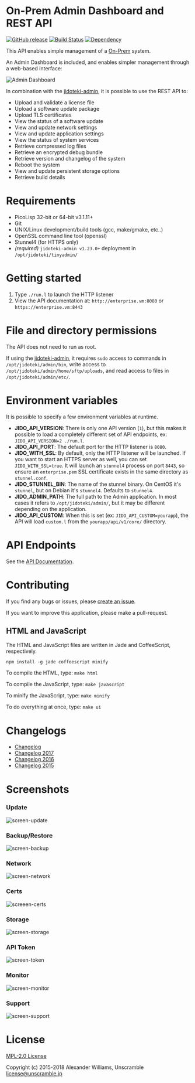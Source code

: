 # On-Prem Admin Dashboard and REST API

[![GitHub release](https://img.shields.io/github/release/on-prem/jidoteki-admin-api.svg)](https://github.com/on-prem/jidoteki-admin-api) [![Build Status](https://travis-ci.org/on-prem/jidoteki-admin-api.svg?branch=master)](https://travis-ci.org/on-prem/jidoteki-admin-api) [![Dependency](https://img.shields.io/badge/[deps]&#32;jidoteki--admin-v1.23.0-ff69b4.svg)](https://github.com/on-prem/jidoteki-admin)

This API enables simple management of a [On-Prem](https://on-premises.com) system.

An Admin Dashboard is included, and enables simpler management through a web-based interface:

![Admin Dashboard](https://user-images.githubusercontent.com/153401/31997699-69b65a34-b97c-11e7-9eef-fb09b296fbb3.png)

In combination with the [jidoteki-admin](https://github.com/on-prem/jidoteki-admin), it is possible to use the REST API to:

  * Upload and validate a license file
  * Upload a software update package
  * Upload TLS certificates
  * View the status of a software update
  * View and update network settings
  * View and update application settings
  * View the status of system services
  * Retrieve compressed log files
  * Retrieve an encrypted debug bundle
  * Retrieve version and changelog of the system
  * Reboot the system
  * View and update persistent storage options
  * Retrieve build details

# Requirements

  * PicoLisp 32-bit or 64-bit v3.1.11+
  * Git
  * UNIX/Linux development/build tools (gcc, make/gmake, etc..)
  * OpenSSL command line tool (openssl)
  * Stunnel4 (for HTTPS only)
  * _(required)_ `jidoteki-admin v1.23.0+` deployment in `/opt/jidoteki/tinyadmin/`

# Getting started

  1. Type `./run.l` to launch the HTTP listener
  2. View the API documentation at: `http://enterprise.vm:8080` or `https://enterprise.vm:8443`

# File and directory permissions

The API does not need to run as root.

If using the [jidoteki-admin](https://github.com/on-prem/jidoteki-admin), it requires `sudo` access to commands in `/opt/jidoteki/admin/bin`, write access to `/opt/jidoteki/admin/home/sftp/uploads`, and read access to files in `/opt/jidoteki/admin/etc/`.

# Environment variables

It is possible to specify a few environment variables at runtime.

  * **JIDO_API_VERSION**: There is only one API version (`1`), but this makes it possible to load a completely different set of API endpoints, ex: `JIDO_API_VERSION=2 ./run.l`.
  * **JIDO_API_PORT**: The default port for the HTTP listener is `8080`.
  * **JIDO_WITH_SSL**: By default, only the HTTP listener will be launched. If you want to start an HTTPS server as well, you can set `JIDO_WITH_SSL=true`. It will launch an `stunnel4` process on port `8443`, so ensure an `enterprise.pem` SSL certificate exists in the same directory as `stunnel.conf`.
  * **JIDO_STUNNEL_BIN**: The name of the stunnel binary. On CentOS it's `stunnel`, but on Debian it's `stunnel4`. Defaults to `stunnel4`.
  * **JIDO_ADMIN_PATH**: The full path to the Admin application. In most cases it refers to `/opt/jidoteki/admin/`, but it may be different depending on the application.
  * **JIDO_API_CUSTOM**: When this is set (ex: `JIDO_API_CUSTOM=yourapp`), the API will load `custom.l` from the `yourapp/api/v1/core/` directory.

# API Endpoints

See the [API Documentation](docs/API.md).

# Contributing

If you find any bugs or issues, please [create an issue](https://github.com/on-prem/jidoteki-admin-api/issues/new).

If you want to improve this application, please make a pull-request.

## HTML and JavaScript

The HTML and JavaScript files are written in Jade and CoffeeScript, respectively.

`npm install -g jade coffeescript minify`

To compile the HTML, type: `make html`

To compile the JavaScript, type: `make javascript`

To minify the JavaScript, type: `make minify`

To do everything at once, type: `make ui`

# Changelogs

* [Changelog](CHANGELOG.md)
* [Changelog 2017](CHANGELOG-2017.md)
* [Changelog 2016](CHANGELOG-2016.md)
* [Changelog 2015](CHANGELOG-2015.md)

# Screenshots

### Update

![screen-update](https://user-images.githubusercontent.com/153401/31997710-6ae25e08-b97c-11e7-9ab4-7245c38090cb.png)

### Backup/Restore

![screen-backup](https://user-images.githubusercontent.com/153401/31997698-6984f598-b97c-11e7-8567-08d1cde65d27.png)

### Network

![screen-network](https://user-images.githubusercontent.com/153401/31997702-6a12ad3e-b97c-11e7-8086-b70479b280d6.png)

### Certs

![screeen-certs](https://user-images.githubusercontent.com/153401/31997697-695606f2-b97c-11e7-83e7-3f5acfee2723.png)

### Storage

![screen-storage](https://user-images.githubusercontent.com/153401/31997703-6a4b18f4-b97c-11e7-9494-441d2e90eb80.png)

### API Token

![screen-token](https://user-images.githubusercontent.com/153401/31997705-6aaae3ce-b97c-11e7-9075-55d54fe16edc.png)

### Monitor

![screen-monitor](https://user-images.githubusercontent.com/153401/31997701-69e69528-b97c-11e7-9bdf-d46710bcc646.png)

### Support

![screen-support](https://user-images.githubusercontent.com/153401/31997704-6a81a3e2-b97c-11e7-84bc-fc3c8d733121.png)

# License

[MPL-2.0 License](LICENSE)

Copyright (c) 2015-2018 Alexander Williams, Unscramble <license@unscramble.jp>

